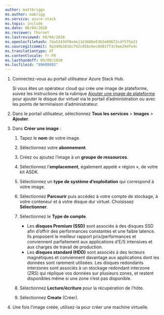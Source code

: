 ```yaml
---
author: mattbriggs
ms.author: mabrigg
ms.service: azure-stack
ms.topic: include
ms.date: 08/04/2020
ms.reviewer: thoroet
ms.lastreviewed: 08/04/2020
ms.openlocfilehash: 7da53434f8e4e11d3686e63b2e80672cdf575e21
ms.sourcegitcommit: 9a340b383dcf42c85bc6ec0d01ff3c9ae29dfe4c
ms.translationtype: HT
ms.contentlocale: fr-FR
ms.lasthandoff: 09/09/2020
ms.locfileid: "89609892"
---
```

1. Connectez-vous au portail utilisateur Azure Stack Hub.

    Si vous êtes un opérateur cloud qui crée une image de plateforme, suivez les instructions de la rubrique [Ajouter une image de plateforme](/azure-stack/operator/azure-stack-add-vm-image.md#add-a-platform-image) pour ajouter le disque dur virtuel via le portail d’administration ou avec les points de terminaison d’administrateur.

2. Dans le portail utilisateur, sélectionnez **Tous les services** > **Images** > **Ajouter**.

3. Dans **Créer une image** :

    1. Tapez le **nom** de votre image.
    2. Sélectionnez votre **abonnement**.
    3. Créez ou ajoutez l’image à un **groupe de ressources**.
    4. Sélectionnez l’**emplacement**, également appelé « région », de votre kit ASDK.
    5. Sélectionnez un **type de système d’exploitation** qui correspond à votre image.
    6. Sélectionnez **Parcourir** puis accédez à votre compte de stockage, à votre conteneur et à votre disque dur virtuel. Choisissez **Sélectionner**.
    5. Sélectionnez le **Type de compte**.
        - Les **disques Premium (SSD)** sont associés à des disques SSD afin d’offrir des performances constantes et une faible latence. Ils proposent le meilleur rapport prix/performances et conviennent parfaitement aux applications d’E/S intensives et aux charges de travail de production.  
        - Les **disques standard (HDD)** sont associés à des lecteurs magnétiques et conviennent davantage aux applications dont les données sont rarement utilisées. Les disques redondants interzones sont associés à un stockage redondant interzone (ZRS) qui réplique vos données sur plusieurs zones, et restent disponibles même si une zone n’est pas disponible.

    8. Sélectionnez **Lecture/écriture** pour la récupération de l’hôte.
    9. Sélectionnez **Create** (Créer).

4. Une fois l’image créée, utilisez-la pour créer une machine virtuelle.